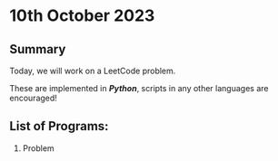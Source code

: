 # 10th October 2023

## Summary

Today, we will work on a LeetCode problem.

These are implemented in __*Python*__, scripts in any other languages are encouraged!

## List of Programs:

1. Problem